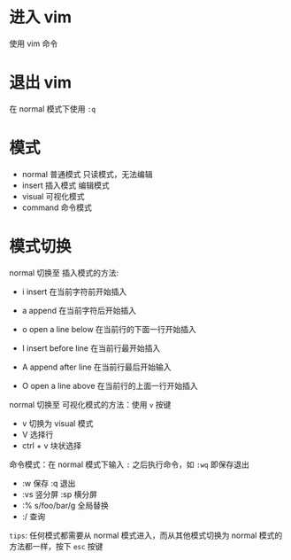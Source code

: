 # 进入 vim
使用 vim 命令

# 退出 vim
在 normal 模式下使用 `:q` 

# 模式
- normal 普通模式 只读模式，无法编辑
- insert 插入模式 编辑模式
- visual 可视化模式
- command 命令模式


# 模式切换
normal 切换至 插入模式的方法: 
 - i insert 在当前字符前开始插入
 - a append 在当前字符后开始插入
 - o open a line below 在当前行的下面一行开始插入

 - I insert before line 在当前行最开始插入
 - A append after line 在当前行最后开始输入
 - O open a line above 在当前行的上面一行开始插入

normal 切换至 可视化模式的方法：使用 `v` 按键
 - v 切换为 visual 模式
 - V 选择行
 - ctrl + v 块状选择

命令模式：在 normal 模式下输入 `:` 之后执行命令，如 `:wq` 即保存退出
 - :w 保存 :q 退出
 - :vs 竖分屏 :sp  横分屏
 - :% s/foo/bar/g 全局替换
 - :/  查询

`tips`: 任何模式都需要从 normal 模式进入，而从其他模式切换为 normal 模式的方法都一样，按下 `esc` 按键


